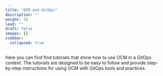 ```yaml
---
title: "OCM and GitOps"
description: ""
weight: 10
lead: ""
draft: false
images: []
sidebar:
  collapsed: true
---
```


Here you can find find tutorials that show how to use OCM in a GitOps context. The tutorials are designed to be easy to follow and provide step-by-step instructions for using OCM with GitOps tools and practices.
